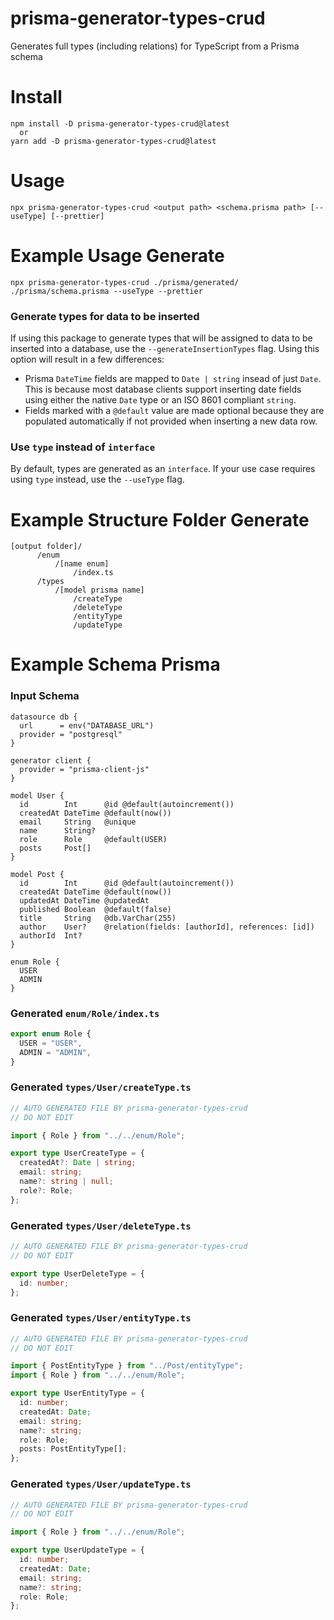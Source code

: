 # prisma-generator-types-crud

Generates full types (including relations) for TypeScript from a Prisma schema

# Install

```sh-session
npm install -D prisma-generator-types-crud@latest
  or
yarn add -D prisma-generator-types-crud@latest
```

# Usage

```sh-session
npx prisma-generator-types-crud <output path> <schema.prisma path> [--useType] [--prettier]
```

# Example Usage Generate

```sh-session
npx prisma-generator-types-crud ./prisma/generated/ ./prisma/schema.prisma --useType --prettier
```

### Generate types for data to be inserted

If using this package to generate types that will be assigned to data to be inserted into a database, use the `--generateInsertionTypes` flag. Using this option will result in a few differences:

- Prisma `DateTime` fields are mapped to `Date | string` insead of just `Date`. This is because most database clients support inserting date fields using either the native `Date` type or an ISO 8601 compliant `string`.
- Fields marked with a `@default` value are made optional because they are populated automatically if not provided when inserting a new data row.

### Use `type` instead of `interface`

By default, types are generated as an `interface`. If your use case requires using `type` instead, use the `--useType` flag.

# Example Structure Folder Generate

```sh-session
[output folder]/
      /enum
          /[name enum]
              /index.ts
      /types
          /[model prisma name]
              /createType
              /deleteType
              /entityType
              /updateType
```

<!-- prettier-ignore-start -->
# Example Schema Prisma

### Input Schema

```prisma
datasource db {
  url      = env("DATABASE_URL")
  provider = "postgresql"
}

generator client {
  provider = "prisma-client-js"
}

model User {
  id        Int      @id @default(autoincrement())
  createdAt DateTime @default(now())
  email     String   @unique
  name      String?
  role      Role     @default(USER)
  posts     Post[]
}

model Post {
  id        Int      @id @default(autoincrement())
  createdAt DateTime @default(now())
  updatedAt DateTime @updatedAt
  published Boolean  @default(false)
  title     String   @db.VarChar(255)
  author    User?    @relation(fields: [authorId], references: [id])
  authorId  Int?
}

enum Role {
  USER
  ADMIN
}
```

### Generated `enum/Role/index.ts` 

```typescript
export enum Role {
  USER = "USER",
  ADMIN = "ADMIN",
}
```

### Generated `types/User/createType.ts`

```typescript
// AUTO GENERATED FILE BY prisma-generator-types-crud
// DO NOT EDIT

import { Role } from "../../enum/Role";

export type UserCreateType = {
  createdAt?: Date | string;
  email: string;
  name?: string | null;
  role?: Role;
};
```

### Generated `types/User/deleteType.ts`

```typescript
// AUTO GENERATED FILE BY prisma-generator-types-crud
// DO NOT EDIT

export type UserDeleteType = {
  id: number;
};
```

### Generated `types/User/entityType.ts`

```typescript
// AUTO GENERATED FILE BY prisma-generator-types-crud
// DO NOT EDIT

import { PostEntityType } from "../Post/entityType";
import { Role } from "../../enum/Role";

export type UserEntityType = {
  id: number;
  createdAt: Date;
  email: string;
  name?: string;
  role: Role;
  posts: PostEntityType[];
};

```

### Generated `types/User/updateType.ts`

```typescript
// AUTO GENERATED FILE BY prisma-generator-types-crud
// DO NOT EDIT

import { Role } from "../../enum/Role";

export type UserUpdateType = {
  id: number;
  createdAt: Date;
  email: string;
  name?: string;
  role: Role;
};

```
<!-- prettier-ignore-end -->
